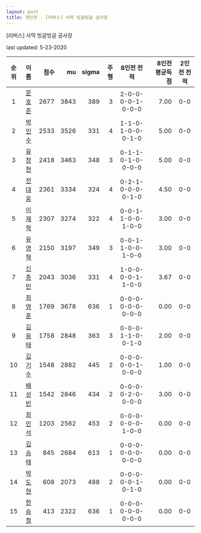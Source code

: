 ```yaml
---
layout: post
title: 개인전 - [리버스] 사막 빙글빙글 공사장
---
```


[리버스] 사막 빙글빙글 공사장

last updated: 5-23-2020

| 순위 | 이름 | 점수 | mu | sigma | 주행 | 8인전 전적 | 8인전 평균득점 | 2인전 전적 |
|:---:|:---:|---:|---:|---:|---:|:---:|---:|:---:|
| 1 | [문호준](../munhojun) | 2677 | 3843 | 389 | 3 | 2-0-0-0-0-1-0-0-0 | 7.00 | 0-0 |
| 2 | [박인수](../bakinsu) | 2533 | 3526 | 331 | 4 | 1-1-0-1-0-0-0-1-0 | 5.00 | 0-0 |
| 3 | [유창현](../yuchanghyeon) | 2418 | 3463 | 348 | 3 | 0-1-1-0-1-0-0-0-0 | 5.00 | 0-0 |
| 4 | [전대웅](../jeondaewoong) | 2361 | 3334 | 324 | 4 | 0-2-1-0-0-0-0-1-0 | 4.50 | 0-0 |
| 5 | [이재혁](../ijaehyeok) | 2307 | 3274 | 322 | 4 | 0-0-1-1-0-0-1-0-0 | 3.00 | 0-0 |
| 6 | [유영혁](../yuyeonghyeok) | 2150 | 3197 | 349 | 3 | 0-0-1-1-0-0-1-0-0 | 3.00 | 0-0 |
| 7 | [신종민](../shinjongmin) | 2043 | 3036 | 331 | 4 | 1-0-0-0-0-1-1-0-0 | 3.67 | 0-0 |
| 8 | [최영훈](../choiyeonghun) | 1769 | 3678 | 636 | 1 | 0-0-0-0-0-0-0-0-0 | 0.00 | 0-0 |
| 9 | [김응태](../gimeungtae) | 1758 | 2848 | 363 | 3 | 0-0-0-1-1-0-0-1-0 | 2.00 | 0-0 |
| 10 | [김기수](../gimgisu) | 1548 | 2882 | 445 | 2 | 0-0-0-0-0-1-0-0-0 | 1.00 | 0-0 |
| 11 | [배성빈](../baeseongbin) | 1542 | 2846 | 434 | 2 | 0-0-0-0-2-0-0-0-0 | 3.00 | 0-0 |
| 12 | [최민석](../choiminseok) | 1203 | 2562 | 453 | 2 | 0-0-0-0-0-0-1-0-0 | 0.00 | 0-0 |
| 13 | [김승태](../gimseungtae) | 845 | 2684 | 613 | 1 | 0-0-0-0-0-0-0-0-0 | 0.00 | 0-0 |
| 14 | [박도현](../bakdohyeon) | 608 | 2073 | 488 | 2 | 0-0-0-0-0-1-0-1-0 | 0.00 | 0-0 |
| 15 | [한승철](../hanseungcheol) | 413 | 2322 | 636 | 1 | 0-0-0-0-0-0-0-0-0 | 0.00 | 0-0 |
